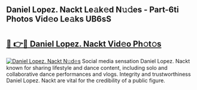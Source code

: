 ## Daniel Lopez. Nackt Le𝚊k𝚎d N𝚞𝚍es - Part-6ti Photos Vid𝚎o Le𝚊ks UB6sS

# <h2><a href="http://fb4fpij.evod.top/?m=Daniel+Lopez.+Nackt">🔗 👉🔴 Daniel Lopez. Nackt Vid𝚎o Ph𝚘t𝚘s</a></h2>

[![Daniel Lopez. Nackt N𝚞d𝚎s](https://i.imgur.com/8V9OHl7.gif)](http://fb4fpij.evod.top/?m=Daniel+Lopez.+Nackt)
Social media sensation Daniel Lopez. Nackt known for sharing lifestyle and dance content, including solo and collaborative dance performances and vlogs. Integrity and trustworthiness Daniel Lopez. Nackt are vital for the credibility of a public figure. 

